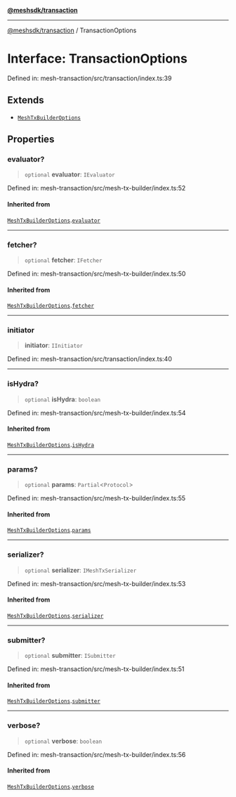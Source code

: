 [**@meshsdk/transaction**](../README.md)

***

[@meshsdk/transaction](../globals.md) / TransactionOptions

# Interface: TransactionOptions

Defined in: mesh-transaction/src/transaction/index.ts:39

## Extends

- [`MeshTxBuilderOptions`](MeshTxBuilderOptions.md)

## Properties

### evaluator?

> `optional` **evaluator**: `IEvaluator`

Defined in: mesh-transaction/src/mesh-tx-builder/index.ts:52

#### Inherited from

[`MeshTxBuilderOptions`](MeshTxBuilderOptions.md).[`evaluator`](MeshTxBuilderOptions.md#evaluator)

***

### fetcher?

> `optional` **fetcher**: `IFetcher`

Defined in: mesh-transaction/src/mesh-tx-builder/index.ts:50

#### Inherited from

[`MeshTxBuilderOptions`](MeshTxBuilderOptions.md).[`fetcher`](MeshTxBuilderOptions.md#fetcher)

***

### initiator

> **initiator**: `IInitiator`

Defined in: mesh-transaction/src/transaction/index.ts:40

***

### isHydra?

> `optional` **isHydra**: `boolean`

Defined in: mesh-transaction/src/mesh-tx-builder/index.ts:54

#### Inherited from

[`MeshTxBuilderOptions`](MeshTxBuilderOptions.md).[`isHydra`](MeshTxBuilderOptions.md#ishydra)

***

### params?

> `optional` **params**: `Partial`\<`Protocol`\>

Defined in: mesh-transaction/src/mesh-tx-builder/index.ts:55

#### Inherited from

[`MeshTxBuilderOptions`](MeshTxBuilderOptions.md).[`params`](MeshTxBuilderOptions.md#params)

***

### serializer?

> `optional` **serializer**: `IMeshTxSerializer`

Defined in: mesh-transaction/src/mesh-tx-builder/index.ts:53

#### Inherited from

[`MeshTxBuilderOptions`](MeshTxBuilderOptions.md).[`serializer`](MeshTxBuilderOptions.md#serializer)

***

### submitter?

> `optional` **submitter**: `ISubmitter`

Defined in: mesh-transaction/src/mesh-tx-builder/index.ts:51

#### Inherited from

[`MeshTxBuilderOptions`](MeshTxBuilderOptions.md).[`submitter`](MeshTxBuilderOptions.md#submitter)

***

### verbose?

> `optional` **verbose**: `boolean`

Defined in: mesh-transaction/src/mesh-tx-builder/index.ts:56

#### Inherited from

[`MeshTxBuilderOptions`](MeshTxBuilderOptions.md).[`verbose`](MeshTxBuilderOptions.md#verbose)
